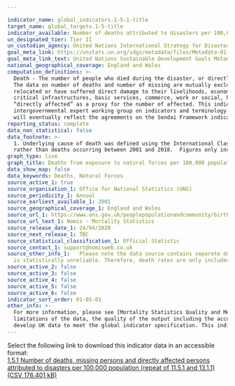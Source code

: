 ```yaml
---

indicator_name: global_indicators.1-5-1-title
target_name: global_targets.1-5-title
indicator_available: Number of deaths attributed to disasters per 100,000 population
un_designated_tier: Tier II
un_custodian_agency: United Nations International Strategy for Disaster Reduction (UNISDR)
goal_meta_link: https://unstats.un.org/sdgs/metadata/files/Metadata-01-05-01.pdf
goal_meta_link_text: United Nations Sustainable Development Goals Metadata (PDF 224 KB)
national_geographical_coverage: England and Wales
computation_definitions: >-
  Death - The number of people who died during the disaster, or directly after, as a direct result of the hazardous event. Missing - The number of people whose whereabouts is unknown since the hazardous event. It includes people who are presumed dead although there is no physical evidence.
  The data on number of deaths and number of missing are mutually exclusive. Affected - People who are affected, either directly or indirectly, by a hazardous event. Directly affected - People who have suffered injury, illness or other health effects; who were evacuated, displaced,
  relocated or have suffered direct damage to their livelihoods, economic, physical, social, cultural and environmental assets. Indirectly affected - People who have suffered consequences, other than or in addition to direct effects, over time due to disruption or changes in economy,
  critical infrastructures, basic services, commerce, work or social, health and psychological consequences. In this indicator, given the difficulties in assessing the full range of all affected (directly and indirectly), UNISDR proposes the use of an indicator that would estimate
  “directly affected” as a proxy for the number of affected. This indicator, while not perfect, comes from data widely available and could be used consistently across countries and over time to measure the achievement of the Target B of the Sendai Framework. [a] An open-ended
  intergovernmental expert working group on indicators and terminology relating to disaster risk reduction established by the General Assembly (resolution 69/284) is developing a set of indicators to measure global progress in the implementation of the Sendai Framework. These indicators
  will eventually reflect the agreements on the Sendai Framework indicators.
reporting_status: complete
data_non_statistical: false
data_footnote: >-
  1. Underlying cause of death was defined using the International Classification of Diseases, Tenth Revision (ICD-10) codes X30 to X39. 2. Figures are for persons usually resident in England and Wales, based on boundaries as of February 2020. 3. Figures are based on deaths registered,
  rather than deaths occurring between 2001 and 2018.  Figures only include deaths that were registered by 31 Dec 2018.
graph_type: line
graph_title: Deaths from exposure to natural forces per 100,000 population and number of deaths.
data_show_map: false
data_keywords: Deaths, Natural Forces
source_active_1: true
source_organisation_1: Office for National Statistics (ONS)
source_periodicity_1: Annual
source_earliest_available_1: 2001
source_geographical_coverage_1: England and Wales
source_url_1: https://www.ons.gov.uk/peoplepopulationandcommunity/birthsdeathsandmarriages/deaths/adhocs/11640numberofdeathsandcrudemortalityratesfromexposuretoforcesofnatureenglandandwales2001to2018
source_url_text_1: Nomis - Mortality Statistics
source_release_date_1: 24/04/2020
source_next_release_1: TBC
source_statistical_classification_1: Official Statistic 
source_contact_1: support@nomisweb.co.uk
source_other_info_1:   Please note the data source contains separate death rates per 100,000 population for England and for Wales, and death rates by cause of death and sex which have not been included here. This is because in some instances the number of deaths are very small (less than 10), meaning the rate
  is statistically unreliable. Therefore, death rates are only included here for combined England and Wales by sex, as there have been enough deaths to increase reliability of these figures. The absolute number of deaths has been reported for all other breakdowns.
source_active_2: false
source_active_3: false
source_active_4: false
source_active_5: false
source_active_6: false
indicator_sort_order: 01-05-01
other_info: >-
  For more information, please see [Mortality Statistics Quality and Methodology Information](http://www.ons.gov.uk/peoplepopulationandcommunity/birthsdeathsandmarriages/deaths/qmis/mortalitystatisticsinenglandandwalesqmi). This document contains important information on the strengths and
  limitations of the data, the quality of the output including the accuracy of the data, how it compares with related data, uses and users and how the output was created. This indicator is being used as an approximation of the UN SDG Indicator. Where possible, we will work to identify or
  develop UK data to meet the global indicator specification. This indicator has been identified in collaboration with topic experts.
---
```

Select the following link to download this indicator data in an accessible format:<br>[1.5.1 Number of deaths, missing persons and directly affected persons attributed to disasters per 100,000 population (repeat of 11.5.1 and 13.1.1) (CSV 176.401 kB)](https://sustainabledevelopment-uk.github.io/sdg-data/data/1-5-1.csv)